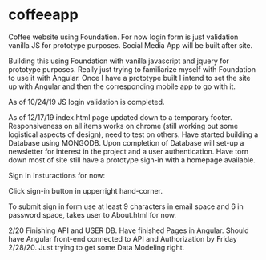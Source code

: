 # coffeeapp
Coffee website using Foundation. For now login form is just validation vanilla JS for prototype purposes. Social Media App will be built after site. 

Building this using Foundation with vanilla javascript and jquery for prototype purposes. Really just trying to familiarize myself with Foundation to use it with Angular. Once I have a prototype built I intend to set the site up with Angular and then the corresponding mobile app to go with it. 

As of 10/24/19 JS login validation is completed. 

As of 12/17/19 index.html page updated down to a temporary footer. Responsiveness on all items works on chrome (still working out some logistical aspects of design), need to test on others. Have started building a Database using MONGODB. Upon completion of Database will set-up a newsletter for interest in the project and a user authentication. Have torn down most of site still have a prototype sign-in with a homepage available.

Sign In Insturactions for now:

Click sign-in button in upperright hand-corner.

To submit sign in form use at least 9 characters in email space and 6 in password space, takes user to About.html for now. 

2/20 Finishing API and USER DB. Have finished Pages in Angular. Should have Angular front-end connected to API and Authorization by Friday 2/28/20. Just trying to get some Data Modeling right.
